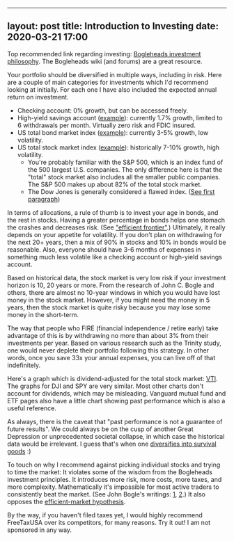 
---
layout: post
title: Introduction to Investing
date: 2020-03-21 17:00
---

Top recommended link regarding investing: [Bogleheads investment philosophy](https://www.bogleheads.org/wiki/Bogleheads%C2%AE_investment_philosophy). The Bogleheads wiki (and forums) are a great resource.

Your portfolio should be diversified in multiple ways, including in risk. Here are a couple of main categories for investments which I'd recommend looking at initially. For each one I have also included the expected annual return on investment.

* Checking account: 0% growth, but can be accessed freely.
* High-yield savings account ([example](https://www.marcus.com/us/en)): currently 1.7% growth, limited to 6 withdrawals per month. Virtually zero risk and FDIC insured.
* US total bond market index ([example](https://investor.vanguard.com/mutual-funds/profile/VBTLX)): currently 3-5% growth, low volatility.
* US total stock market index ([example](https://investor.vanguard.com/mutual-funds/profile/VTSAX)): historically 7-10% growth, high volatility.
    * You're probably familiar with the S&P 500, which is an index fund of the 500 largest U.S. companies. The only difference here is that the "total" stock market also includes all the smaller public companies. The S&P 500 makes up about 82% of the total stock market.
    * The Dow Jones is generally considered a flawed index. ([See first paragraph](https://en.wikipedia.org/wiki/Dow_Jones_Industrial_Average))

In terms of allocations, a rule of thumb is to invest your age in bonds, and the rest in stocks. Having a greater percentage in bonds helps one stomach the crashes and decreases risk. (See ["efficient frontier"](https://en.wikipedia.org/wiki/Efficient_frontier).) Ultimately, it really depends on your appetite for volatility. If you don't plan on withdrawing for the next 20+ years, then a mix of 90% in stocks and 10% in bonds would be reasonable. Also, everyone should have 3-6 months of expenses in something much less volatile like a checking account or high-yield savings account.

Based on historical data, the stock market is very low risk if your investment horizon is 10, 20 years or more. From the research of John C. Bogle and others, there are almost no 10-year windows in which you would have lost money in the stock market. However, if you might need the money in 5 years, then the stock market is quite risky because you may lose some money in the short-term.

The way that people who FIRE (financial independence / retire early) take advantage of this is by withdrawing no more than about 3% from their investments per year. Based on various research such as the Trinity study, one would never deplete their portfolio following this strategy. In other words, once you save 33x your annual expenses, you can live off of that indefinitely.

Here's a graph which is dividend-adjusted for the total stock market: [VTI](http://schrts.co/sWrpZZqw). The graphs for DJI and SPY are very similar. Most other charts don't account for dividends, which may be misleading. Vanguard mutual fund and ETF pages also have a little chart showing past performance which is also a useful reference.

As always, there is the caveat that "past performance is not a guarantee of future results". We could always be on the cusp of another Great Depression or unprecedented societal collapse, in which case the historical data would be irrelevant. I guess that's when one [diversifies into survival goods](https://lcamtuf.coredump.cx/prep/) :)

To touch on why I recommend against picking individual stocks and trying to time the market: It violates some of the wisdom from the Bogleheads investment principles. It introduces more risk, more costs, more taxes, and more complexity. Mathematically it's impossible for most active traders to consistently beat the market. (See John Bogle's writings: [1](http://johncbogle.com/wordpress/wp-content/uploads/2006/02/NYU-11-14-07.pdf), [2](https://pdfs.semanticscholar.org/94cd/de0f3f7d3c67b522ab167456d37c7568ae2b.pdf).) It also opposes the [efficient-market hypothesis](https://en.wikipedia.org/wiki/Efficient-market_hypothesis).

By the way, if you haven't filed taxes yet, I would highly recommend FreeTaxUSA over its competitors, for many reasons. Try it out! I am not sponsored in any way.
